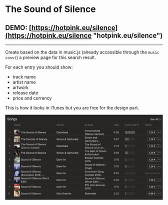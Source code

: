 # The Sound of Silence 

**DEMO**: [https://hotpink.eu/silence](https://hotpink.eu/silence "hotpink.eu/silence")
---

---

Create based on the data in music.js (already accessible through the `music` `const`) a preview page for this search result.

For each entry you should show:
- track name
- artist name
- artwork
- release date
- price and currency

This is how it looks in iTunes but you are free for the design part.

![preview](./assets/img/preview.png)
